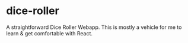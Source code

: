 # dice-roller
A straightforward Dice Roller Webapp.  This is mostly a vehicle for me to learn &amp; get comfortable with React.
